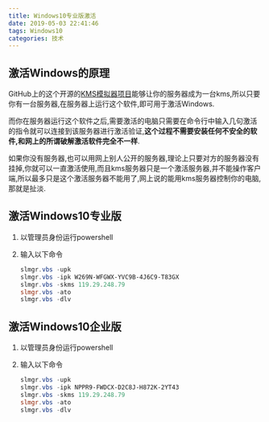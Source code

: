 ```yaml
---
title: Windows10专业版激活
date: 2019-05-03 22:41:46
tags: Windows10
categories: 技术
---
```


## 激活Windows的原理

GitHub上的这个开源的[KMS模拟器项目](https://github.com/Wind4/vlmcsd)能够让你的服务器成为一台kms,所以只要你有一台服务器,在服务器上运行这个软件,即可用于激活Windows.

而你在服务器运行这个软件之后,需要激活的电脑只需要在命令行中输入几句激活的指令就可以连接到该服务器进行激活验证,**这个过程不需要安装任何不安全的软件,和网上的所谓破解激活软件完全不一样**.

如果你没有服务器,也可以用网上别人公开的服务器,理论上只要对方的服务器没有挂掉,你就可以一直激活使用,而且kms服务器只是一个激活服务器,并不能操作客户端,所以最多只是这个激活服务器不能用了,网上说的能用kms服务器控制你的电脑,那就是扯淡.

<!-- more -->

## 激活Windows10专业版

1. 以管理员身份运行powershell

2. 输入以下命令

   ```powershell
   slmgr.vbs -upk
   slmgr.vbs -ipk W269N-WFGWX-YVC9B-4J6C9-T83GX
   slmgr.vbs -skms 119.29.248.79
   slmgr.vbs -ato
   slmgr.vbs -dlv
   ```


## 激活Windows10企业版

1. 以管理员身份运行powershell

2. 输入以下命令

   ```powershell
   slmgr.vbs -upk
   slmgr.vbs -ipk NPPR9-FWDCX-D2C8J-H872K-2YT43
   slmgr.vbs -skms 119.29.248.79
   slmgr.vbs -ato
   slmgr.vbs -dlv
   ```